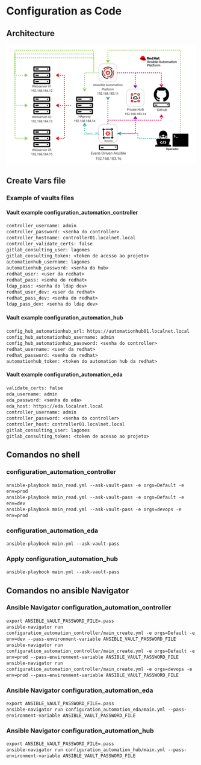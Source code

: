 # Configuration as Code

## Architecture

![Project Architecture](photos/architecture.png)

## Create Vars file

### Example of vaults files

#### Vault example configuration_automation_controller

    controller_username: admin
    controller_password: <senha do controller>
    controller_hostname: controller01.localnet.local
    controller_validate_certs: false
    gitlab_consulting_user: lagomes
    gitlab_consulting_token: <token de acesso ao projeto>
    automationhub_username: lagomes
    automationhub_password: <senha do hub>
    redhat_user: <user da redhat>
    redhat_pass: <senha do redhat>
    ldap_pass: <senha do ldap dev>
    redhat_user_dev: <user da redhat>
    redhat_pass_dev: <senha do redhat>
    ldap_pass_dev: <senha do ldap dev>

#### Vault example configuration_automation_hub

    config_hub_automationhub_url: https://automationhub01.localnet.local
    config_hub_automationhub_username: admin
    config_hub_automationhub_password: <senha do controller>
    redhat_username: <user da redhat>
    redhat_password: <senha do redhat>
    automationhub_token: <token do automation hub da redhat>

#### Vault example configuration_automation_eda

    validate_certs: false
    eda_username: admin
    eda_password: <senha do eda>
    eda_host: https://eda.localnet.local
    controller_username: admin
    controller_password: <senha do controller>
    controller_host: controller01.localnet.local
    gitlab_consulting_user: lagomes
    gitlab_consulting_token: <token de acesso ao projeto>

## Comandos no shell
### configuration_automation_controller
    ansible-playbook main_read.yml --ask-vault-pass -e orgs=Default -e env=prod
    ansible-playbook main_read.yml --ask-vault-pass -e orgs=Default -e env=dev
    ansible-playbook main_read.yml --ask-vault-pass -e orgs=devops -e env=prod

### configuration_automation_eda
    ansible-playbook main.yml --ask-vault-pass 

### Apply configuration_automation_hub
    ansible-playbook main.yml --ask-vault-pass 

## Comandos no ansible Navigator

### Ansible Navigator configuration_automation_controller
    export ANSIBLE_VAULT_PASSWORD_FILE=.pass
    ansible-navigator run configuration_automation_controller/main_create.yml -e orgs=Default -e env=dev --pass-environment-variable ANSIBLE_VAULT_PASSWORD_FILE
    ansible-navigator run configuration_automation_controller/main_create.yml -e orgs=Default -e env=prod --pass-environment-variable ANSIBLE_VAULT_PASSWORD_FILE
    ansible-navigator run configuration_automation_controller/main_create.yml -e orgs=devops -e env=prod --pass-environment-variable ANSIBLE_VAULT_PASSWORD_FILE

### Ansible Navigator configuration_automation_eda
    export ANSIBLE_VAULT_PASSWORD_FILE=.pass
    ansible-navigator run configuration_automation_eda/main.yml --pass-environment-variable ANSIBLE_VAULT_PASSWORD_FILE

### Ansible Navigator configuration_automation_hub
    export ANSIBLE_VAULT_PASSWORD_FILE=.pass
    ansible-navigator run configuration_automation_hub/main.yml --pass-environment-variable ANSIBLE_VAULT_PASSWORD_FILE
